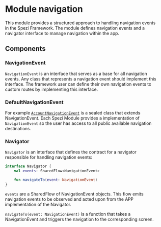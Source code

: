 # Module navigation

This module provides a structured approach to handling navigation events in the Spezi Framework. The
module defines navigation events and a navigator interface to manage navigation within the app.

## Components

### NavigationEvent

`NavigationEvent` is an interface that serves as a base for all navigation events. Any class that
represents a navigation event should implement this interface. The framework user can define
their own navigation events to custom routes by implementing this interface.

### DefaultNavigationEvent

For
example [`AccountNavigationEvent`](../../modules/account/src/main/kotlin/edu/stanford/spezi/module/account/AccountNavigationEvent.kt)
is a sealed class that extends NavigationEvent. Each Spezi
Module provides a implementation of `NavigationEvent` so the user has access to all public available
navigation destinations.

### Navigator

`Navigator` is an interface that defines the contract for a navigator responsible for handling
navigation events:

```kotlin 
interface Navigator {
    val events: SharedFlow<NavigationEvent>

    fun navigateTo(event: NavigationEvent)
}
```

`events` are a SharedFlow of NavigationEvent objects. This flow emits navigation events to be
observed and acted upon from the APP implementation of the Navigator.

`navigateTo(event: NavigationEvent)` is a function that takes a NavigationEvent and triggers the
navigation to the corresponding screen.